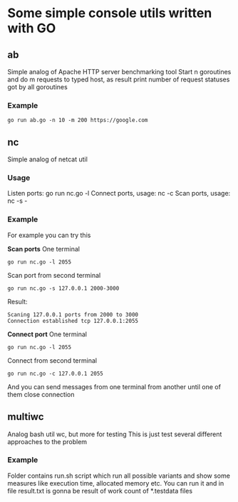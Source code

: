 # Some simple console utils written with GO

## ab
Simple analog of Apache HTTP server benchmarking tool
Start n goroutines and do m requests to typed host, as result print number of request statuses got by all goroutines
### Example
```
go run ab.go -n 10 -m 200 https://google.com
```
## nc
Simple analog of netcat util

### Usage
Listen ports: go run nc.go -l <port>
Connect ports, usage: nc -c <host> <port>
Scan ports, usage: nc -s <host> <port begin>-<port end>
### Example
For example you can try this

**Scan ports**
One terminal
```
go run nc.go -l 2055
```

Scan port from second terminal
```
go run nc.go -s 127.0.0.1 2000-3000
```
Result:
```
Scaning 127.0.0.1 ports from 2000 to 3000
Connection established tcp 127.0.0.1:2055
```
**Connect port**
One terminal
```
go run nc.go -l 2055
```

Connect from second terminal
```
go run nc.go -c 127.0.0.1 2055
```
And you can send messages from one terminal from another until one of them close connection

## multiwc
Analog bash util wc, but more for testing
This is just test several different approaches to the problem
### Example
Folder contains run.sh script which run all possible variants and show some measures like execution time, allocated memory etc.
You can run it and in file result.txt is gonna be result of work count of *.testdata files
